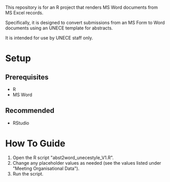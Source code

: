 This repository is for an R project that renders MS Word documents from MS Excel records.

Specifically, it is designed to convert submissions from an MS Form to Word documents using an UNECE template for abstracts.

It is intended for use by UNECE staff only.

# Setup
## Prerequisites
- R
- MS Word

## Recommended
- RStudio

# How To Guide
1. Open the R script "abst2word_unecestyle_V1.R".
2. Change any placeholder values as needed (see the values listed under "Meeting Organisational Data").
3. Run the script.